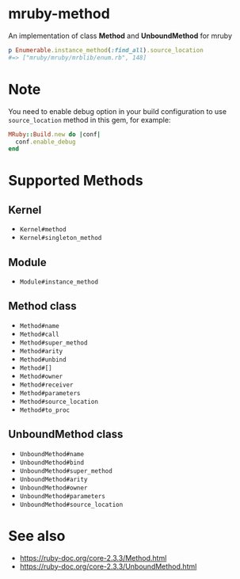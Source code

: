 mruby-method
===

An implementation of class **Method** and **UnboundMethod** for mruby

```ruby
p Enumerable.instance_method(:find_all).source_location
#=> ["mruby/mruby/mrblib/enum.rb", 148]
```

# Note

You need to enable debug option in your build configuration to use
`source_location` method in this gem, for example:

```ruby
MRuby::Build.new do |conf|
  conf.enable_debug
end
```

# Supported Methods

## Kernel

* `Kernel#method`
* `Kernel#singleton_method`

## Module

* `Module#instance_method`

## Method class

* `Method#name`
* `Method#call`
* `Method#super_method`
* `Method#arity`
* `Method#unbind`
* `Method#[]`
* `Method#owner`
* `Method#receiver`
* `Method#parameters`
* `Method#source_location`
* `Method#to_proc`

## UnboundMethod class

* `UnboundMethod#name`
* `UnboundMethod#bind`
* `UnboundMethod#super_method`
* `UnboundMethod#arity`
* `UnboundMethod#owner`
* `UnboundMethod#parameters`
* `UnboundMethod#source_location`

# See also

* <https://ruby-doc.org/core-2.3.3/Method.html>
* <https://ruby-doc.org/core-2.3.3/UnboundMethod.html>
